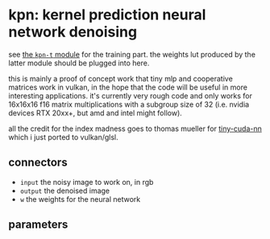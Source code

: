 # kpn: kernel prediction neural network denoising

see [the `kpn-t` module](../kpn-t/readme.md) for the training part. the weights
lut produced by the latter module should be plugged into here.

this is mainly a proof of concept work that tiny mlp and cooperative matrices
work in vulkan, in the hope that the code will be useful in more interesting
applications. it's currently very rough code and only works for 16x16x16 f16
matrix multiplications with a subgroup size of 32 (i.e. nvidia devices RTX
20xx+, but amd and intel might follow).

all the credit for the index madness goes to thomas mueller for
[tiny-cuda-nn](https://github.com/NVlabs/tiny-cuda-nn) which i just ported to
vulkan/glsl.

## connectors

* `input` the noisy image to work on, in rgb
* `output` the denoised image
* `w` the weights for the neural network

## parameters
